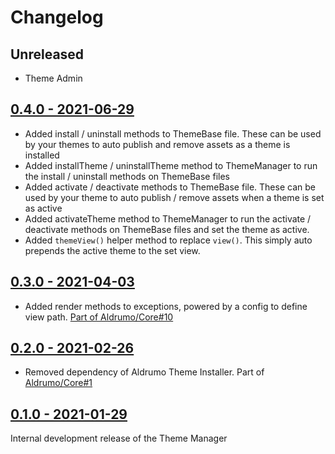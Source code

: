 # Changelog

## Unreleased

* Theme Admin

## [0.4.0 - 2021-06-29](https://github.com/Aldrumo/theme-manager/releases/tag/0.4.0)

* Added install / uninstall methods to ThemeBase file. These can be used by your themes to auto publish and remove assets as a theme is installed
* Added installTheme / uninstallTheme method to ThemeManager to run the install / uninstall methods on ThemeBase files
* Added activate / deactivate methods to ThemeBase file. These can be used by your theme to auto publish / remove assets when a theme is set as active
* Added activateTheme method to ThemeManager to run the activate / deactivate methods on ThemeBase files and set the theme as active.
* Added `themeView()` helper method to replace `view()`. This simply auto prepends the active theme to the set view.

## [0.3.0 - 2021-04-03](https://github.com/Aldrumo/theme-manager/releases/tag/0.3.0)

* Added render methods to exceptions, powered by a config to define view path. [Part of Aldrumo/Core#10](https://github.com/Aldrumo/core/issues/10)

## [0.2.0 - 2021-02-26](https://github.com/Aldrumo/theme-manager/releases/tag/0.2.0)

* Removed dependency of Aldrumo Theme Installer. Part of [Aldrumo/Core#1](https://github.com/Aldrumo/core/issues/1)

## [0.1.0 - 2021-01-29](https://github.com/Aldrumo/theme-manager/releases/tag/0.1.0w)

Internal development release of the Theme Manager
